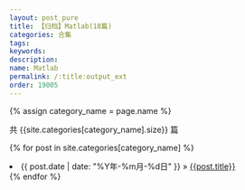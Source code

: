 ```yaml
---
layout: post_pure
title: 【归档】Matlab(18篇)
categories: 合集
tags:
keywords:
description:
name: Matlab
permalink: /:title:output_ext
order: 19005
---
```


{% assign category_name = page.name %}

共 {{site.categories[category_name].size}} 篇

{% for post in site.categories[category_name] %}
  <li>
    <span>{{ post.date | date: "%Y年-%m月-%d日" }}</span> &raquo;
    <a href="{{ post.url }}">{{post.title}}</a>
  </li>
{% endfor %}
